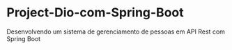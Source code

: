 # Project-Dio-com-Spring-Boot
Desenvolvendo um sistema de gerenciamento de pessoas em API Rest com Spring Boot
